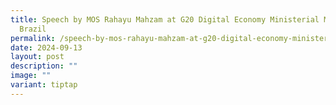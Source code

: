 ```yaml
---
title: Speech by MOS Rahayu Mahzam at G20 Digital Economy Ministerial Meeting in
  Brazil
permalink: /speech-by-mos-rahayu-mahzam-at-g20-digital-economy-ministerial-meeting-in-brazil/
date: 2024-09-13
layout: post
description: ""
image: ""
variant: tiptap
---
```

